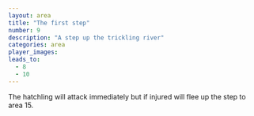 ```yaml
---
layout: area
title: "The first step"
number: 9
description: "A step up the trickling river"
categories: area
player_images:
leads_to:
  - 8
  - 10
---
```



The hatchling will attack immediately but if injured will flee up the step to area 15.
